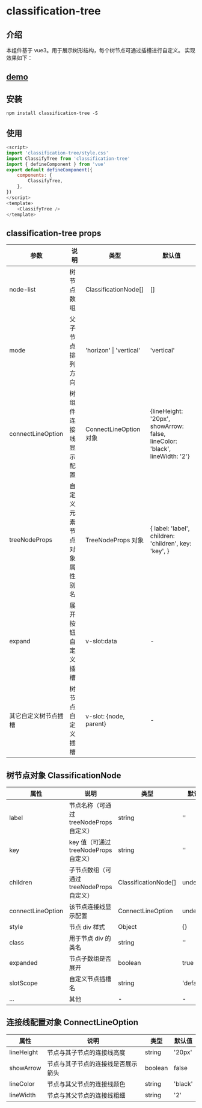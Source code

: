 # classification-tree

## 介绍

本组件基于 vue3。用于展示树形结构，每个树节点可通过插槽进行自定义。
实现效果如下：

## [demo](https://happypedestrian.github.io/classifycation-tree/demo/index.html)

## 安装

```node
npm install classification-tree -S
```

## 使用

```javascript
<script>
import 'classification-tree/style.css'
import ClassifyTree from 'classification-tree'
import { defineComponent } from 'vue'
export default defineComponent({
	components: {
		ClassifyTree,
	},
})
</script>
<template>
	<ClassifyTree />
</template>
```

## classification-tree props

| 参数                 | 说明                       | 类型                    | 默认值                                                                     |
| -------------------- | -------------------------- | ----------------------- | -------------------------------------------------------------------------- |
| node-list            | 树节点数组                 | ClassificationNode[]    | []                                                                         |
| mode                 | 父子节点排列方向           | 'horizon' \| 'vertical' | 'vertical'                                                                 |
| connectLineOption    | 树组件连接线显示配置       | ConnectLineOption 对象  | {lineHeight: '20px', showArrow: false, lineColor: 'black', lineWidth: '2'} |
| treeNodeProps        | 自定义元素节点对象属性别名 | TreeNodeProps 对象      | { label: 'label', children: 'children', key: 'key', }                      |
| expand               | 展开按钮自定义插槽         | v-slot:data             | -                                                                          |
| 其它自定义树节点插槽 | 树节点自定义插槽           | v-slot: {node, parent}  | -                                                                          |

## 树节点对象 ClassificationNode

| 属性              | 说明                                      | 类型                 | 默认值    |
| ----------------- | ----------------------------------------- | -------------------- | --------- |
| label             | 节点名称（可通过 treeNodeProps 自定义）   | string               | ''        |
| key               | key 值（可通过 treeNodeProps 自定义）     | string               | ''        |
| children          | 子节点数组（可通过 treeNodeProps 自定义） | ClassificationNode[] | undefined |
| connectLineOption | 该节点连接线显示配置                      | ConnectLineOption    | undefined |
| style             | 节点 div 样式                             | Object               | {}        |
| class             | 用于节点 div 的类名                       | string               | ''        |
| expanded          | 节点子数组是否展开                        | boolean              | true      |
| slotScope         | 自定义节点插槽名                          | string               | 'default' |
| ...               | 其他                                      | -                    | -         |

## 连接线配置对象 ConnectLineOption

| 属性       | 说明                               | 类型    | 默认值  |
| ---------- | ---------------------------------- | ------- | ------- |
| lineHeight | 节点与其子节点的连接线高度         | string  | '20px'  |
| showArrow  | 节点与其子节点的连接线是否展示箭头 | boolean | false   |
| lineColor  | 节点与其父节点的连接线颜色         | string  | 'black' |
| lineWidth  | 节点与其父节点的连接线粗细         | string  | '2'     |

